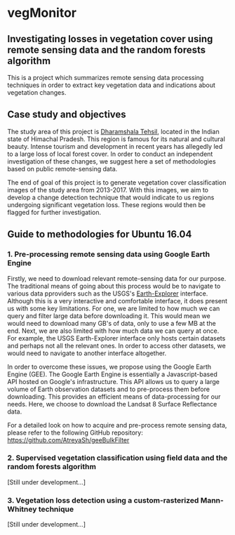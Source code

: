 # vegMonitor 

## Investigating losses in vegetation cover using remote sensing data and the random forests algorithm

This is a project which summarizes remote sensing data processing techniques in order to extract key vegetation data and indications about vegetation changes.

## Case study and objectives

The study area of this project is [Dharamshala Tehsil](https://en.wikipedia.org/wiki/Dharamshala), located in the Indian state of Himachal Pradesh. This region is famous for its natural and cultural beauty. Intense tourism and development in recent years has allegedly led to a large loss of local forest cover. In order to conduct an independent investigation of these changes, we suggest here a set of methodologies based on public remote-sensing data.

The end of goal of this project is to generate vegetation cover classification images of the study area from 2013-2017. With this images, we aim to develop a change detection technique that would indicate to us regions undergoing significant vegetation loss. These regions would then be flagged for further investigation.

## Guide to methodologies for Ubuntu 16.04

### 1. Pre-processing remote sensing data using Google Earth Engine

Firstly, we need to download relevant remote-sensing data for our purpose. The traditional means of going about this process would be to navigate to various data pproviders such as the USGS's [Earth-Explorer](https://earthexplorer.usgs.gov/) interface. Although this is a very interactive and comfortable interface, it does present us with some key limitations. For one, we are limited to how much we can query and filter large data before downloading it. This would mean we would need to download many GB's of data, only to use a few MB at the end. Next, we are also limited with how much data we can query at once. For example, the USGS Earth-Explorer interface only hosts certain datasets and perhaps not all the relevant ones. In order to access other datasets, we would need to navigate to another interface altogether. 

In order to overcome these issues, we propose using the Google Earth Engine (GEE). The Google Earth Engine is essentially a Javascript-based API hosted on Google's infrastructure. This API allows us to query a large volume of Earth observation datasets and to pre-process them before downloading. This provides an efficient means of data-processing for our needs. Here, we choose to download the Landsat 8 Surface Reflectance data. 

For a detailed look on how to acquire and pre-process remote sensing data, please refer to the following GitHub repository: https://github.com/AtreyaSh/geeBulkFilter

### 2. Supervised vegetation classification using field data and the random forests algorithm

[Still under development...]

### 3. Vegetation loss detection using a custom-rasterized Mann-Whitney technique

[Still under development...]
